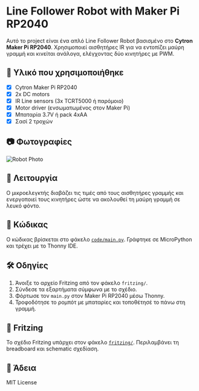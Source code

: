 #  Line Follower Robot with Maker Pi RP2040

Αυτό το project είναι ένα απλό Line Follower Robot βασισμένο στο **Cytron Maker Pi RP2040**. Χρησιμοποιεί αισθητήρες IR για να εντοπίζει μαύρη γραμμή και κινείται ανάλογα, ελέγχοντας δύο κινητήρες με PWM.

## 🔌 Υλικό που χρησιμοποιήθηκε

- [x] Cytron Maker Pi RP2040
- [x] 2x DC motors
- [x] IR Line sensors (3x TCRT5000 ή παρόμοιο)
- [x] Motor driver (ενσωματωμένος στον Maker Pi)
- [x] Μπαταρία 3.7V ή pack 4xAA
- [x] Σασί 2 τροχών

## 📷 Φωτογραφίες

![Robot Photo](images/robot_photo.jpg)

## 🧠 Λειτουργία

Ο μικροελεγκτής διαβάζει τις τιμές από τους αισθητήρες γραμμής και ενεργοποιεί τους κινητήρες ώστε να ακολουθεί τη μαύρη γραμμή σε λευκό φόντο.

## 🧾 Κώδικας

Ο κώδικας βρίσκεται στο φάκελο [`code/main.py`](code/main.py). Γράφτηκε σε MicroPython και τρέχει με το Thonny IDE.

## 🛠 Οδηγίες

1. Άνοιξε το αρχείο Fritzing από τον φάκελο `fritzing/`.
2. Σύνδεσε τα εξαρτήματα σύμφωνα με το σχέδιο.
3. Φόρτωσε τον `main.py` στον Maker Pi RP2040 μέσω Thonny.
4. Τροφοδότησε το ρομπότ με μπαταρίες και τοποθέτησέ το πάνω στη γραμμή.

## 📁 Fritzing

Το σχέδιο Fritzing υπάρχει στον φάκελο [`fritzing/`](fritzing/). Περιλαμβάνει τη breadboard και schematic σχεδίαση.

## 📄 Άδεια

MIT License
